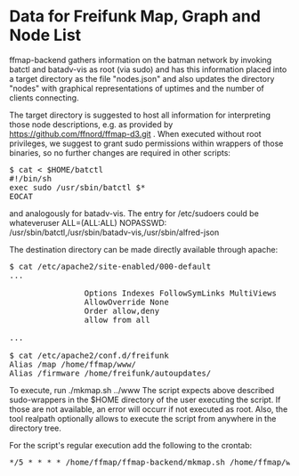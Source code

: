 # Data for Freifunk Map, Graph and Node List

ffmap-backend gathers information on the batman network by invoking 
   batctl
and
   batadv-vis
as root (via sudo) and has this information placed into a target directory
as the file "nodes.json" and also updates the directory "nodes" with graphical
representations of uptimes and the number of clients connecting.

The target directory is suggested to host all information for interpreting those
node descriptions, e.g. as provided by https://github.com/ffnord/ffmap-d3.git .
When executed without root privileges, we suggest to grant sudo permissions
within wrappers of those binaries, so no further changes are required in other
scripts:

<pre>
$ cat <<EOCAT > $HOME/batctl
#!/bin/sh
exec sudo /usr/sbin/batctl $*
EOCAT
</pre>

and analogously for batadv-vis. The entry for /etc/sudoers could be
whateveruser   ALL=(ALL:ALL) NOPASSWD: /usr/sbin/batctl,/usr/sbin/batadv-vis,/usr/sbin/alfred-json

The destination directory can be made directly available through apache:
<pre>
$ cat /etc/apache2/site-enabled/000-default
...
        <Directory /home/whateverusername/www/>
                Options Indexes FollowSymLinks MultiViews
                AllowOverride None
                Order allow,deny
                allow from all
        </Directory>
...

$ cat /etc/apache2/conf.d/freifunk
Alias /map /home/ffmap/www/
Alias /firmware /home/freifunk/autoupdates/
</pre>

To execute, run 
 ./mkmap.sh ../www
The script expects above described sudo-wrappers in the $HOME directory of the user executing
the script. If those are not available, an error will occurr if not executed as root. Also,
the tool realpath optionally allows to execute the script from anywhere in the directory tree.

For the script's regular execution add the following to the crontab:
<pre>
*/5 * * * * /home/ffmap/ffmap-backend/mkmap.sh /home/ffmap/www
</pre>
